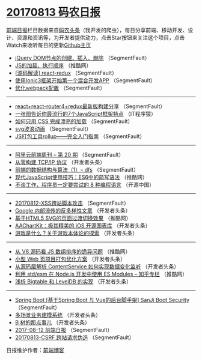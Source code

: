 # [20170813 码农日报](http://hao.caibaojian.com/date/2017/08/13)

[前端日报](http://caibaojian.com/c/news)栏目数据来自[码农头条](http://hao.caibaojian.com/)（我开发的爬虫），每日分享前端、移动开发、设计、资源和资讯等，为开发者提供动力，点击Star按钮来关注这个项目，点击Watch来收听每日的更新[Github主页](https://github.com/kujian/frontendDaily)
* [jQuery DOM节点的创建、插入、删除](http://hao.caibaojian.com/47685.html) （SegmentFault）
* [JS的加载、执行顺序](http://hao.caibaojian.com/47669.html) （推酷网）
* [[源码解读] react-redux](http://hao.caibaojian.com/47681.html) （SegmentFault）
* [使用Ionic3框架开始第一个混合开发APP](http://hao.caibaojian.com/47672.html) （SegmentFault）
* [优化webpack配置](http://hao.caibaojian.com/47679.html) （SegmentFault）

***
* [react+react-router4+redux最新版构建分享](http://hao.caibaojian.com/47673.html) （SegmentFault）
* [一张图告诉你最流行的7个JavaScript框架特点](http://hao.caibaojian.com/47725.html) （IT程序猿）
* [如何只用 CSS 完成漂亮的加载](http://hao.caibaojian.com/47671.html) （SegmentFault）
* [svg波浪动画](http://hao.caibaojian.com/47682.html) （SegmentFault）
* [JS打包工具rollup——完全入门指南](http://hao.caibaojian.com/47674.html) （SegmentFault）

***
* [阿里云前端周刊 &#8211; 第 20 期](http://hao.caibaojian.com/47686.html) （SegmentFault）
* [从零构建 TCP/IP 协议](http://hao.caibaojian.com/47703.html) （开发者头条）
* [前端的数据结构与算法（1）&#8211; dfs](http://hao.caibaojian.com/47678.html) （SegmentFault）
* [现代JavaScript使用技巧：ES6中的简写语法](http://hao.caibaojian.com/47650.html) （推酷网）
* [不谈工作，程序员一定要尝试的 8 种编程语言](http://hao.caibaojian.com/47728.html) （开源中国）

***
* [20170812-XSS跨站脚本攻击](http://hao.caibaojian.com/47692.html) （SegmentFault）
* [Google 内部流传的反多样性文章](http://hao.caibaojian.com/47708.html) （开发者头条）
* [基于HTML5 SVG的页面过渡切换效果](http://hao.caibaojian.com/47643.html) （推酷网）
* [AAChartKit：极其精美的 iOS 开源图表库](http://hao.caibaojian.com/47709.html) （开发者头条）
* [游戏是什么？关于游戏本体论的探索](http://hao.caibaojian.com/47695.html) （开发者头条）

***
* [从 V8 源码看 JS 数组排序的诡异问题](http://hao.caibaojian.com/47645.html) （推酷网）
* [小型 Web 页项目打包优化方案](http://hao.caibaojian.com/47696.html) （开发者头条）
* [从源码层解析 ContentService 如何实现数据变化监听](http://hao.caibaojian.com/47697.html) （开发者头条）
* [利用 std/esm 在 Node.js 开发中使用 ES Modules &#8211; 知乎专栏](http://hao.caibaojian.com/47647.html) （推酷网）
* [浅析 Bigtable 和 LevelDB 的实现](http://hao.caibaojian.com/47698.html) （开发者头条）

***
* [Spring Boot [基于Spring Boot 与 Vue的后台脚手架]  SanJi Boot Security](http://hao.caibaojian.com/47677.html) （SegmentFault）
* [多场景业务建模系统](http://hao.caibaojian.com/47705.html) （开发者头条）
* [B 树的那点事儿](http://hao.caibaojian.com/47706.html) （开发者头条）
* [2017-08-12 前端日报](http://hao.caibaojian.com/47680.html) （SegmentFault）
* [20170813-CSRF 跨站请求伪造](http://hao.caibaojian.com/47691.html) （SegmentFault）

日报维护作者：[前端博客](http://caibaojian.com/) 